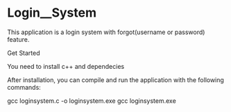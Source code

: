 # Login__System
This application is a login system with forgot(username or password) feature.

Get Started

You need to install c++ and dependecies

After installation, you can compile and run the application with the following commands:

gcc loginsystem.c -o loginsystem.exe
gcc loginsystem.exe
